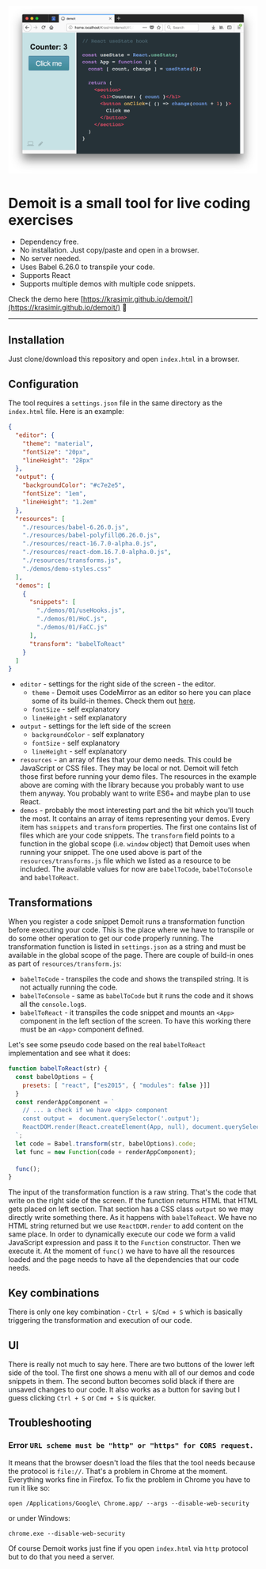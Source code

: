 ![demoit](./demoit.png)

# **Demoit** is a small tool for live coding exercises <!-- omit in toc -->

* Dependency free.
* No installation. Just copy/paste and open in a browser.
* No server needed.
* Uses Babel 6.26.0 to transpile your code.
* Supports React
* Supports multiple demos with multiple code snippets.

Check the demo here [https://krasimir.github.io/demoit/](https://krasimir.github.io/demoit/) :rocket:

---

## Installation

Just clone/download this repository and open `index.html` in a browser.

## Configuration

The tool requires a `settings.json` file in the same directory as the `index.html` file. Here is an example:

```json
{
  "editor": {
    "theme": "material",
    "fontSize": "20px",
    "lineHeight": "28px"
  },
  "output": {
    "backgroundColor": "#c7e2e5",
    "fontSize": "1em",
    "lineHeight": "1.2em"
  },
  "resources": [
    "./resources/babel-6.26.0.js",
    "./resources/babel-polyfill@6.26.0.js",
    "./resources/react-16.7.0-alpha.0.js",
    "./resources/react-dom.16.7.0-alpha.0.js",
    "./resources/transforms.js",
    "./demos/demo-styles.css"
  ],
  "demos": [
    {
      "snippets": [
        "./demos/01/useHooks.js",
        "./demos/01/HoC.js",
        "./demos/01/FaCC.js"
      ],
      "transform": "babelToReact"
    }
  ]
}
```

* `editor` - settings for the right side of the screen - the editor.
  * `theme` - Demoit uses CodeMirror as an editor so here you can place some of its build-in themes. Check them out [here](https://codemirror.net/demo/theme.html).
  * `fontSize` - self explanatory
  * `lineHeight` - self explanatory
* `output` - settings for the left side of the screen
  * `backgroundColor` - self explanatory
  * `fontSize` - self explanatory
  * `lineHeight` - self explanatory
* `resources` - an array of files that your demo needs. This could be JavaScript or CSS files. They may be local or not. Demoit will fetch those first before running your demo files. The resources in the example above are coming with the library because you probably want to use them anyway. You probably want to write ES6+ and maybe plan to use React.
* `demos` - probably the most interesting part and the bit which you'll touch the most. It contains an array of items representing your demos. Every item has `snippets` and `transform` properties. The first one contains list of files which are your code snippets. The `transform` field points to a function in the global scope (i.e. `window` object) that Demoit uses when running your snippet. The one used above is part of the `resources/transforms.js` file which we listed as a resource to be included. The available values for now are `babelToCode`, `babelToConsole` and `babelToReact`.

## Transformations

When you register a code snippet Demoit runs a transformation function before executing your code. This is the place where we have to transpile or do some other operation to get our code properly running. The transformation function is listed in `settings.json` as a string and must be available in the global scope of the page. There are couple of build-in ones as part of `resources/transform.js`:

* `babelToCode` - transpiles the code and shows the transpiled string. It is not actually running the code.
* `babelToConsole` - same as `babelToCode` but it runs the code and it shows all the `console.log`s.
* `babelToReact` - it transpiles the code snippet and mounts an `<App>` component in the left section of the screen. To have this working there must be an `<App>` component defined.

Let's see some pseudo code based on the real `babelToReact` implementation and see what it does:

```js
function babelToReact(str) {
  const babelOptions = {
    presets: [ "react", ["es2015", { "modules": false }]]
  }
  const renderAppComponent = `
    // ... a check if we have <App> component
    const output =  document.querySelector('.output');
    ReactDOM.render(React.createElement(App, null), document.querySelector('.output'));
  `;
  let code = Babel.transform(str, babelOptions).code;
  let func = new Function(code + renderAppComponent);

  func();
}
```

The input of the transformation function is a raw string. That's the code that write on the right side of the screen. If the function returns HTML that HTML gets placed on left section. That section has a CSS class `output` so we may directly write something there. As it happens with `babelToReact`. We have no HTML string returned but we use `ReactDOM.render` to add content on the same place. In order to dynamically execute our code we form a valid JavaScript expression and pass it to the `Function` constructor. Then we execute it. At the moment of `func()` we have to have all the resources loaded and the page needs to have all the dependencies that our code needs.

## Key combinations

There is only one key combination - `Ctrl + S`/`Cmd + S` which is basically triggering the transformation and execution of our code.

## UI

There is really not much to say here. There are two buttons of the lower left side of the tool. The first one shows a menu with all of our demos and code snippets in them. The second button becomes solid black if there are unsaved changes to our code. It also works as a button for saving but I guess clicking `Ctrl + S` or `Cmd + S` is quicker.

## Troubleshooting

### Error `URL scheme must be "http" or "https" for CORS request.`

It means that the browser doesn't load the files that the tool needs because the protocol is `file://`. That's a problem in Chrome at the moment. Everything works fine in Firefox. To fix the problem in Chrome you have to run it like so:

```
open /Applications/Google\ Chrome.app/ --args --disable-web-security
```
or under Windows:
```
chrome.exe --disable-web-security
```

Of course Demoit works just fine if you open `index.html` via `http` protocol but to do that you need a server.
